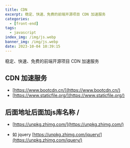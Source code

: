 ```yaml
---
title: CDN
excerpt: 稳定、快速、免费的前端开源项目 CDN 加速服务
categories:
  - [front-end]
tags:
  - javascript
index_img: /img/js.webp
banner_img: /img/js.webp
date: 2023-10-04 10:39:15
---
```


稳定、快速、免费的前端开源项目 CDN 加速服务

## CDN 加速服务

- [https://www.bootcdn.cn/](https://www.bootcdn.cn/)
- [https://www.staticfile.org/](https://www.staticfile.org/)


## 后面地址后面加js库名称 /

- [https://unpkg.zhimg.com/](https://unpkg.zhimg.com/)

- 如 jquery [https://unpkg.zhimg.com/jquery/](https://unpkg.zhimg.com/jquery/)

